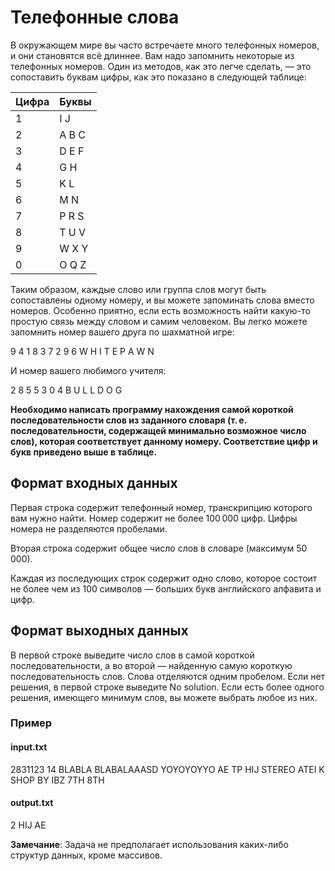 # Телефонные слова

В окружающем мире вы часто встречаете много телефонных номеров, и они становятся всё длиннее. Вам надо запомнить некоторые из телефонных номеров. Один из методов, как это легче сделать, — это сопоставить буквам цифры, как это показано в следующей таблице:

| Цифра | Буквы |
|-------|-------|
| 1     | I J   |
| 2     | A B C |
| 3     | D E F |
| 4     | G H   |
| 5     | K L   |
| 6     | M N   |
| 7     | P R S |
| 8     | T U V |
| 9     | W X Y |
| 0     | O Q Z |

Таким образом, каждые слово или группа слов могут быть сопоставлены одному номеру, и вы можете запоминать слова вместо номеров. Особенно приятно, если есть возможность найти какую-то простую связь между словом и самим человеком. Вы легко можете запомнить номер вашего друга по шахматной игре:

9 4 1 8 3 7 2 9 6
W H I T E P A W N

И номер вашего любимого учителя:

2 8 5 5 3 0 4
B U L L D O G

**Необходимо написать программу нахождения самой короткой последовательности слов из заданного словаря (т. е. последовательности, содержащей минимально возможное число слов), которая соответствует данному номеру. Соответствие цифр и букв приведено выше в таблице.**

## Формат входных данных
Первая строка содержит телефонный номер, транскрипцию которого вам нужно найти. Номер содержит не более 100 000 цифр. Цифры номера не разделяются пробелами.

Вторая строка содержит общее число слов в словаре (максимум 50 000).

Каждая из последующих строк содержит одно слово, которое состоит не более чем из 100 символов — больших букв английского алфавита и цифр.

## Формат выходных данных
В первой строке выведите число слов в самой короткой последовательности, а во второй — найденную самую короткую последовательность слов. Слова отделяются одним пробелом. Если нет решения, в первой строке выведите No solution. Если есть более одного решения, имеющего минимум слов, вы можете выбрать любое из них.

### Пример
#### input.txt
2831123
14
BLABLA
BLABALAAASD
YOYOYOYYO
AE
TP
HIJ
STEREO
ATEI
K
SHOP
BY
IBZ
7TH
8TH

#### output.txt
2
HIJ AE


**Замечание**: Задача не предполагает использования каких-либо структур данных, кроме массивов.
